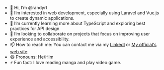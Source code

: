 - 👋 Hi, I’m @randyrt
- 👀 I’m interested in web development, especially using Laravel and Vue.js to create dynamic applications.
- 🌱 I’m currently learning more about TypeScript and exploring best practices for API design.
- 💞️ I’m looking to collaborate on projects that focus on improving user experience and accessibility.
- 📫 How to reach me: You can contact me via my [LinkedI](http://linkedin.com/in/randy-ragnar-3a935828a) or [My official's web site](https://artdev.great-site.net/).
- 😄 Pronouns: He/Him
- ⚡ Fun fact: I love reading manga and play video game.

